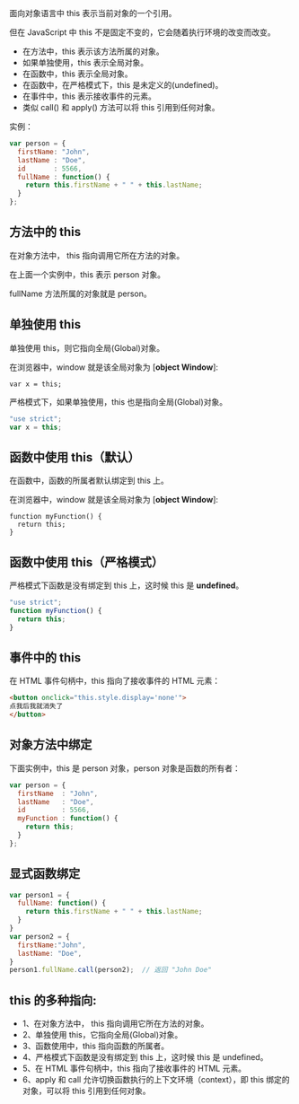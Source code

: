 面向对象语言中 this 表示当前对象的一个引用。

但在 JavaScript 中 this 不是固定不变的，它会随着执行环境的改变而改变。

- 在方法中，this 表示该方法所属的对象。
- 如果单独使用，this 表示全局对象。
- 在函数中，this 表示全局对象。
- 在函数中，在严格模式下，this 是未定义的(undefined)。
- 在事件中，this 表示接收事件的元素。
- 类似 call() 和 apply() 方法可以将 this 引用到任何对象。

实例：

```js
var person = {
  firstName: "John",
  lastName : "Doe",
  id       : 5566,
  fullName : function() {
    return this.firstName + " " + this.lastName;
  }
};
```

## 方法中的 this

在对象方法中， this 指向调用它所在方法的对象。

在上面一个实例中，this 表示 person 对象。

fullName 方法所属的对象就是 person。

## 单独使用 this

单独使用 this，则它指向全局(Global)对象。

在浏览器中，window 就是该全局对象为 [**object Window**]:

```
var x = this;
```

严格模式下，如果单独使用，this 也是指向全局(Global)对象。

```js
"use strict";
var x = this;
```

## 函数中使用 this（默认）

在函数中，函数的所属者默认绑定到 this 上。

在浏览器中，window 就是该全局对象为 [**object Window**]:

```
function myFunction() {
  return this;
}
```

## 函数中使用 this（严格模式）

严格模式下函数是没有绑定到 this 上，这时候 this 是 **undefined**。

```js
"use strict";
function myFunction() {
  return this;
}
```

## 事件中的 this

在 HTML 事件句柄中，this 指向了接收事件的 HTML 元素：

```html
<button onclick="this.style.display='none'">
点我后我就消失了
</button>
```

## 对象方法中绑定

下面实例中，this 是 person 对象，person 对象是函数的所有者：

```js
var person = {
  firstName  : "John",
  lastName   : "Doe",
  id         : 5566,
  myFunction : function() {
    return this;
  }
};
```

## 显式函数绑定

```js
var person1 = {
  fullName: function() {
    return this.firstName + " " + this.lastName;
  }
}
var person2 = {
  firstName:"John",
  lastName: "Doe",
}
person1.fullName.call(person2);  // 返回 "John Doe"
```

## **this 的多种指向:**

- 1、在对象方法中， this 指向调用它所在方法的对象。
-  2、单独使用 this，它指向全局(Global)对象。
-  3、函数使用中，this 指向函数的所属者。
-  4、严格模式下函数是没有绑定到 this 上，这时候 this 是 undefined。
-  5、在 HTML 事件句柄中，this 指向了接收事件的 HTML 元素。
-  6、apply 和 call 允许切换函数执行的上下文环境（context），即 this 绑定的对象，可以将 this 引用到任何对象。